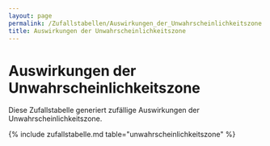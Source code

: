 ```yaml
---
layout: page
permalink: /Zufallstabellen/Auswirkungen_der_Unwahrscheinlichkeitszone
title: Auswirkungen der Unwahrscheinlichkeitszone
---
```


# Auswirkungen der Unwahrscheinlichkeitszone

Diese Zufallstabelle generiert zufällige Auswirkungen der Unwahrscheinlichkeitszone.

{% include zufallstabelle.md table="unwahrscheinlichkeitszone" %}
